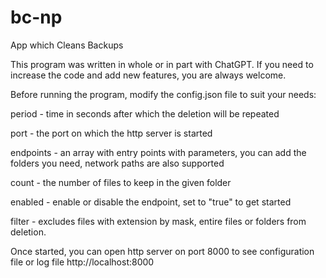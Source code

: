 # bc-np
App which Cleans Backups

This program was written in whole or in part with ChatGPT. If you need to increase the code and add new features, you are always welcome.

Before running the program, modify the config.json file to suit your needs:

period - time in seconds after which the deletion will be repeated

port - the port on which the http server is started

endpoints - an array with entry points with parameters, you can add the folders you need, network paths are also supported

count - the number of files to keep in the given folder

enabled - enable or disable the endpoint, set to "true" to get started

filter - excludes files with extension by mask, entire files or folders from deletion.

Once started, you can open http server on port 8000 to see configuration file or log file http://localhost:8000
